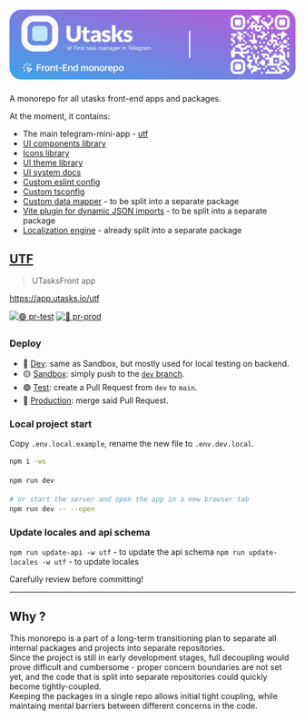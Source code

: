 <h1 align="center">
  <img alt="utasksfront" src="./QRLogo.svg" />
</h1>

A monorepo for all utasks front-end apps and packages.

At the moment, it contains:
- The main telegram-mini-app - [utf](#utf)
- [UI components library](packages/ui)
- [Icons library](packages/icons)
- [UI theme library](packages/theme)
- [UI system docs](#docs)
- [Custom eslint config](packages/eslint-config/)
- [Custom tsconfig](packages/tsconfig/)
- [Custom data mapper](packages/data-mapper/) - to be split into a separate package
- [Vite plugin for dynamic JSON imports](packages/vite-plugin-dynamic-import-json/) - to be split into a separate package
- [Localization engine](https://github.com/Raiondesu/intl-schematic/) - already split into a separate package

## [UTF](apps/utf/)
> UTasksFront app

https://app.utasks.io/utf

[![🟢 pr-test](actions/workflows/pr-test.yaml/badge.svg)](actions/workflows/pr-test.yaml)
[![🔵 pr-prod](actions/workflows/pr-prod.yaml/badge.svg)](actions/workflows/pr-prod.yaml)

### Deploy

- 🔴 [Dev](): same as Sandbox, but mostly used for local testing on backend.
- 🟡 [Sandbox](): simply push to the [`dev` branch](/tree/dev).
- 🟢 [Test](): create a Pull Request from `dev` to `main`.
- 🔵 [Production](https://t.me/UTasksBot): merge said Pull Request.

### Local project start

Copy `.env.local.example`, rename the new file to `.env.dev.local`.

```bash
npm i -ws

npm run dev

# or start the server and open the app in a new browser tab
npm run dev -- --open
```

### Update locales and api schema

`npm run update-api -w utf` - to update the api schema
`npm run update-locales -w utf` - to update locales

Carefully review before committing!

---

## Why ?

This monorepo is a part of a long-term transitioning plan to separate all internal packages and projects into separate repositories.\
Since the project is still in early development stages, full decoupling would prove difficult and cumbersome - proper concern boundaries are not set yet, and the code that is split into separate repositories could quickly become tightly-coupled.\
Keeping the packages in a single repo allows initial tight coupling, while maintaing mental barriers between different concerns in the code.

